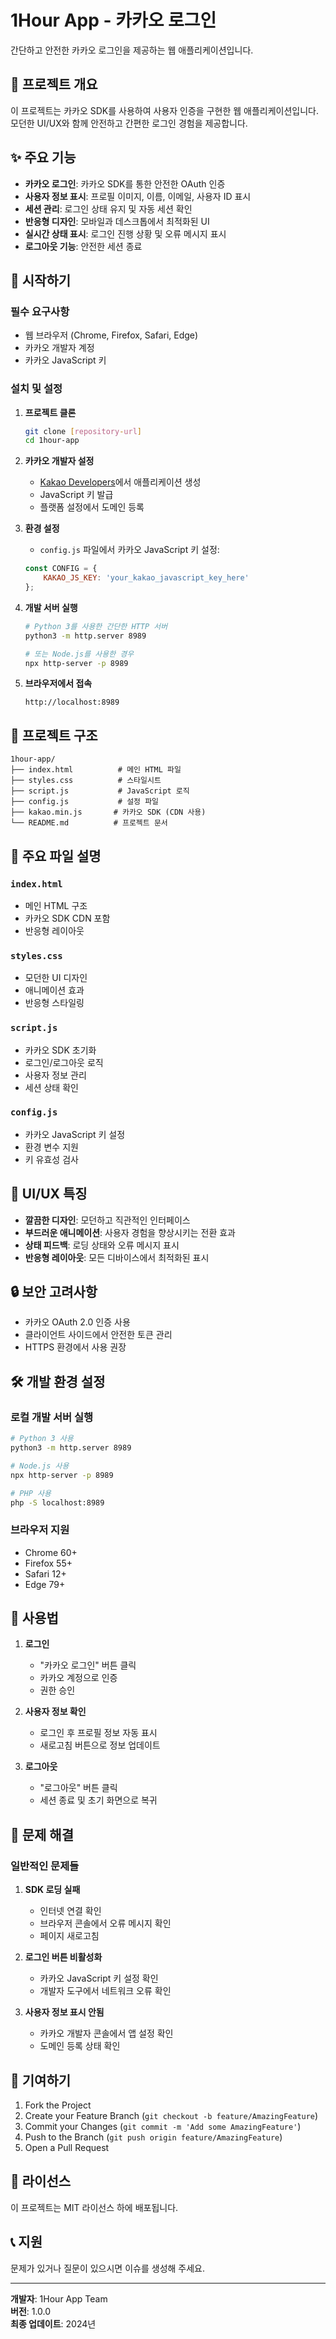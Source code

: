 # 1Hour App - 카카오 로그인

간단하고 안전한 카카오 로그인을 제공하는 웹 애플리케이션입니다.

## 🎯 프로젝트 개요

이 프로젝트는 카카오 SDK를 사용하여 사용자 인증을 구현한 웹 애플리케이션입니다. 모던한 UI/UX와 함께 안전하고 간편한 로그인 경험을 제공합니다.

## ✨ 주요 기능

- **카카오 로그인**: 카카오 SDK를 통한 안전한 OAuth 인증
- **사용자 정보 표시**: 프로필 이미지, 이름, 이메일, 사용자 ID 표시
- **세션 관리**: 로그인 상태 유지 및 자동 세션 확인
- **반응형 디자인**: 모바일과 데스크톱에서 최적화된 UI
- **실시간 상태 표시**: 로그인 진행 상황 및 오류 메시지 표시
- **로그아웃 기능**: 안전한 세션 종료

## 🚀 시작하기

### 필수 요구사항

- 웹 브라우저 (Chrome, Firefox, Safari, Edge)
- 카카오 개발자 계정
- 카카오 JavaScript 키

### 설치 및 설정

1. **프로젝트 클론**
   ```bash
   git clone [repository-url]
   cd 1hour-app
   ```

2. **카카오 개발자 설정**
   - [Kakao Developers](https://developers.kakao.com)에서 애플리케이션 생성
   - JavaScript 키 발급
   - 플랫폼 설정에서 도메인 등록

3. **환경 설정**
   - `config.js` 파일에서 카카오 JavaScript 키 설정:
   ```javascript
   const CONFIG = {
       KAKAO_JS_KEY: 'your_kakao_javascript_key_here'
   };
   ```

4. **개발 서버 실행**
   ```bash
   # Python 3를 사용한 간단한 HTTP 서버
   python3 -m http.server 8989
   
   # 또는 Node.js를 사용한 경우
   npx http-server -p 8989
   ```

5. **브라우저에서 접속**
   ```
   http://localhost:8989
   ```

## 📁 프로젝트 구조

```
1hour-app/
├── index.html          # 메인 HTML 파일
├── styles.css          # 스타일시트
├── script.js           # JavaScript 로직
├── config.js           # 설정 파일
├── kakao.min.js       # 카카오 SDK (CDN 사용)
└── README.md          # 프로젝트 문서
```

## 🔧 주요 파일 설명

### `index.html`
- 메인 HTML 구조
- 카카오 SDK CDN 포함
- 반응형 레이아웃

### `styles.css`
- 모던한 UI 디자인
- 애니메이션 효과
- 반응형 스타일링

### `script.js`
- 카카오 SDK 초기화
- 로그인/로그아웃 로직
- 사용자 정보 관리
- 세션 상태 확인

### `config.js`
- 카카오 JavaScript 키 설정
- 환경 변수 지원
- 키 유효성 검사

## 🎨 UI/UX 특징

- **깔끔한 디자인**: 모던하고 직관적인 인터페이스
- **부드러운 애니메이션**: 사용자 경험을 향상시키는 전환 효과
- **상태 피드백**: 로딩 상태와 오류 메시지 표시
- **반응형 레이아웃**: 모든 디바이스에서 최적화된 표시

## 🔒 보안 고려사항

- 카카오 OAuth 2.0 인증 사용
- 클라이언트 사이드에서 안전한 토큰 관리
- HTTPS 환경에서 사용 권장

## 🛠️ 개발 환경 설정

### 로컬 개발 서버 실행

```bash
# Python 3 사용
python3 -m http.server 8989

# Node.js 사용
npx http-server -p 8989

# PHP 사용
php -S localhost:8989
```

### 브라우저 지원

- Chrome 60+
- Firefox 55+
- Safari 12+
- Edge 79+

## 📝 사용법

1. **로그인**
   - "카카오 로그인" 버튼 클릭
   - 카카오 계정으로 인증
   - 권한 승인

2. **사용자 정보 확인**
   - 로그인 후 프로필 정보 자동 표시
   - 새로고침 버튼으로 정보 업데이트

3. **로그아웃**
   - "로그아웃" 버튼 클릭
   - 세션 종료 및 초기 화면으로 복귀

## 🐛 문제 해결

### 일반적인 문제들

1. **SDK 로딩 실패**
   - 인터넷 연결 확인
   - 브라우저 콘솔에서 오류 메시지 확인
   - 페이지 새로고침

2. **로그인 버튼 비활성화**
   - 카카오 JavaScript 키 설정 확인
   - 개발자 도구에서 네트워크 오류 확인

3. **사용자 정보 표시 안됨**
   - 카카오 개발자 콘솔에서 앱 설정 확인
   - 도메인 등록 상태 확인

## 🤝 기여하기

1. Fork the Project
2. Create your Feature Branch (`git checkout -b feature/AmazingFeature`)
3. Commit your Changes (`git commit -m 'Add some AmazingFeature'`)
4. Push to the Branch (`git push origin feature/AmazingFeature`)
5. Open a Pull Request

## 📄 라이선스

이 프로젝트는 MIT 라이선스 하에 배포됩니다.

## 📞 지원

문제가 있거나 질문이 있으시면 이슈를 생성해 주세요.

---

**개발자**: 1Hour App Team  
**버전**: 1.0.0  
**최종 업데이트**: 2024년 